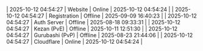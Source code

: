 | 2025-10-12 04:54:27 | Website | Online | 2025-10-12 04:54:24 |
| 2025-10-12 04:54:27 | Registration | Offline | 2025-09-09 16:40:23 |
| 2025-10-12 04:54:27 | Auth Server | Offline | 2025-08-18 09:33:31 |
| 2025-10-12 04:54:27 | Kezan (PvE) | Offline | 2025-10-11 12:51:30 |
| 2025-10-12 04:54:27 | Gurubashi (PvP) | Offline | 2025-08-23 21:44:06 |
| 2025-10-12 04:54:27 | Cloudflare | Online | 2025-10-12 04:54:24 |
